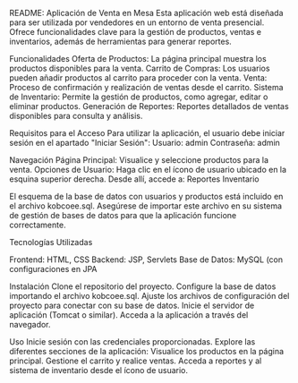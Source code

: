README: Aplicación de Venta en Mesa
Esta aplicación web está diseñada para ser utilizada por vendedores en un entorno de venta presencial. Ofrece funcionalidades clave para la gestión de productos, ventas e inventarios, además de herramientas para generar reportes.

Funcionalidades
Oferta de Productos:
La página principal muestra los productos disponibles para la venta.
Carrito de Compras:
Los usuarios pueden añadir productos al carrito para proceder con la venta.
Venta:
Proceso de confirmación y realización de ventas desde el carrito.
Sistema de Inventario:
Permite la gestión de productos, como agregar, editar o eliminar productos.
Generación de Reportes:
Reportes detallados de ventas disponibles para consulta y análisis.

Requisitos para el Acceso
Para utilizar la aplicación, el usuario debe iniciar sesión en el apartado "Iniciar Sesión":
Usuario: admin
Contraseña: admin

Navegación
Página Principal:
Visualice y seleccione productos para la venta.
Opciones de Usuario:
Haga clic en el ícono de usuario ubicado en la esquina superior derecha.
Desde allí, accede a:
Reportes
Inventario

El esquema de la base de datos con usuarios y productos está incluido en el archivo kobcoee.sql. Asegúrese de importar este archivo en su sistema de gestión de bases de datos para que la aplicación funcione correctamente.

Tecnologías Utilizadas

Frontend: HTML, CSS
Backend: JSP, Servlets
Base de Datos: MySQL (con configuraciones en JPA

Instalación
Clone el repositorio del proyecto.
Configure la base de datos importando el archivo kobcoee.sql.
Ajuste los archivos de configuración del proyecto para conectar con su base de datos.
Inicie el servidor de aplicación (Tomcat o similar).
Acceda a la aplicación a través del navegador.

Uso
Inicie sesión con las credenciales proporcionadas.
Explore las diferentes secciones de la aplicación:
Visualice los productos en la página principal.
Gestione el carrito y realice ventas.
Acceda a reportes y al sistema de inventario desde el ícono de usuario.
